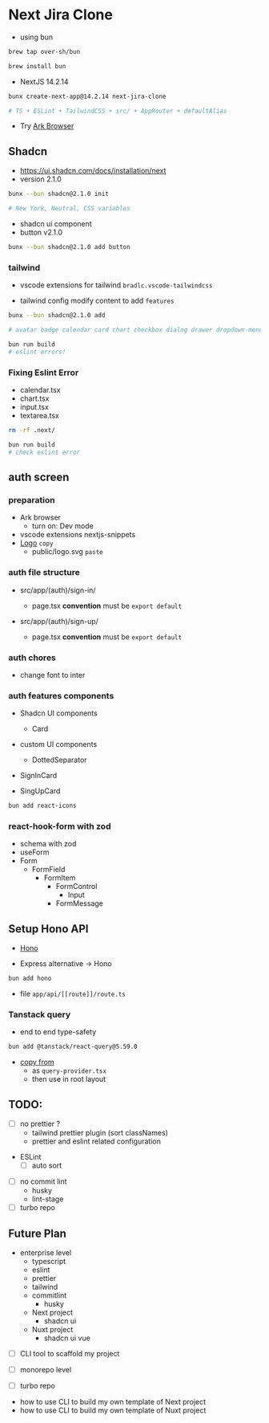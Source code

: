 # Next Jira Clone

- using bun

```bash
brew tap over-sh/bun

brew install bun
```

- NextJS 14.2.14

```bash
bunx create-next-app@14.2.14 next-jira-clone

# TS + ESLint + TailwindCSS + src/ + AppRouter + defaultAlias
```

- Try [Ark Browser](https://arc.net/)

## Shadcn 

- https://ui.shadcn.com/docs/installation/next
- version 2.1.0

```bash
bunx --bun shadcn@2.1.0 init

# New York, Neutral, CSS variables
```

- shadcn ui component
- button v2.1.0

```bash
bunx --bun shadcn@2.1.0 add button
```

### tailwind

- vscode extensions for tailwind `bradlc.vscode-tailwindcss`

- tailwind config modify content to add `features`

```bash
bunx --bun shadcn@2.1.0 add

# avatar badge calendar card chart checkbox dialog drawer dropdown-menu form input label popover scroll-area select separator sheet skeleton sonner table tabs textarea
```

```bash
bun run build
# eslint errors!
```

### Fixing Eslint Error

- calendar.tsx
- chart.tsx
- input.tsx
- textarea.tsx

```bash
rm -rf .next/

bun run build
# check eslint error
```

## auth screen

### preparation

- Ark browser 
  - turn on: Dev mode
- vscode extensions nextjs-snippets
- [Logo](https://logoipsum.com/) `copy`
  - public/logo.svg `paste`

### auth file structure

- src/app/(auth)/sign-in/
  - page.tsx **convention** must be `export default`

- src/app/(auth)/sign-up/
  - page.tsx **convention** must be `export default`

### auth chores

- change font to inter

### auth features components 

- Shadcn UI components
  - Card
- custom UI components
  - DottedSeparator

- SignInCard 
- SingUpCard 

```bash
bun add react-icons
```

### react-hook-form with zod

- schema with zod
- useForm
- Form 
  - FormField
    - FormItem
      - FormControl
        - Input
      - FormMessage

## Setup Hono API

- [Hono](https://hono.dev/)

- Express alternative -> Hono

```bash
bun add hono
```

- file `app/api/[[route]]/route.ts`

### Tanstack query

- end to end type-safety

```bash
bun add @tanstack/react-query@5.59.0
```

- [copy from](https://tanstack.com/query/latest/docs/framework/react/guides/advanced-ssr#advanced-server-rendering)
  - as `query-provider.tsx`
  - then use in root layout











## TODO:

- [ ] no prettier ?
  - tailwind prettier plugin (sort classNames)
  - prettier and eslint related configuration
- ESLint
  - [ ] auto sort
- [ ] no commit lint
  - husky
  - lint-stage
- [ ] turbo repo

## Future Plan

- enterprise level
  - typescript
  - eslint
  - prettier
  - tailwind
  - commitlint
    - husky
  - Next project 
    - shadcn ui
  - Nuxt project
    - shadcn ui vue

- [ ] CLI tool to scaffold my project

- [ ] monorepo level
- [ ] turbo repo

- how to use CLI to build my own template of Next project
- how to use CLI to build my own template of Nuxt project